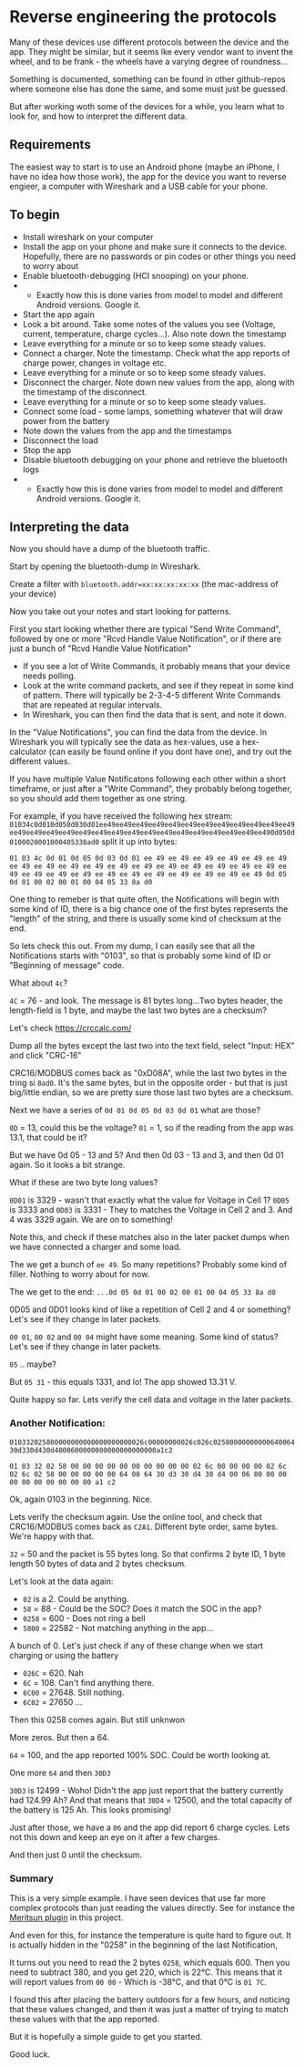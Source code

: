 # Reverse engineering the protocols

Many of these devices use different protocols between the device and the app.
They might be similar, but it seems lke every vendor want to invent the wheel, and to be frank - the wheels have a varying degree of roundness...

Something is documented, something can be found in other github-repos where someone else has done the same, and some must just be guessed.

But after working woth some of the devices for a while, you learn what to look for, and how to interpret the different data.

## Requirements
The easiest way to start is to use an Android phone (maybe an iPhone, I have no idea how those work), the app for the device you want to reverse engieer, a computer with Wireshark and a USB cable for your phone.

## To begin
* Install wireshark on your computer
* Install the app on your phone and make sure it connects to the device.  Hopefully, there are no passwords or pin codes or other things you need to worry about
* Enable bluetooth-debugging (HCI snooping) on your phone.  
* * Exactly how this is done varies from model to model and different Android versions.  Google it.
* Start the app again
* Look a bit around.  Take some notes of the values you see (Voltage, current, temperature, charge cycles...). Also note down the timestamp
* Leave everything for a minute or so to keep some steady values.
* Connect a charger. Note the timestamp.  Check what the app reports of charge power, changes in voltage etc.
* Leave everything for a minute or so to keep some steady values.
* Disconnect the charger. Note down new values from the app, along with the timestamp of the disconnect.
* Leave everything for a minute or so to keep some steady values.
* Connect some load - some lamps, something whatever that will draw power from the battery
* Note down the values from the app and the timestamps
* Disconnect the load
* Stop the app
* Disable bluetooth debugging on your phone and retrieve the bluetooth logs
* * Exactly how this is done varies from model to model and different Android versions.  Google it.


## Interpreting the data
Now you should have a dump of the bluetooth traffic.

Start by opening the bluetooth-dump in Wireshark.

Create a filter with `bluetooth.addr=xx:xx:xx:xx:xx` (the mac-address of your device)

Now you take out your notes and start looking for patterns.

First you start looking whether there are typical "Send Write Command", followed by one or more "Rcvd Handle Value Notification", or if there are just a bunch of "Rcvd Handle Value Notification"
- If you see a lot of Write Commands, it probably means that your device needs polling.
- Look at the write command packets, and see if they repeat in some kind of pattern.  There will typically be 2-3-4-5 different Write Commands that are repeated at regular intervals.
- In Wireshark, you can then find the data that is sent, and note it down.

In the "Value Notifications", you can find the data from the device.  In Wireshark you will typically see the data as hex-values, use a hex-calculator (can easily be found online if you dont have one), and try out the different values.

If you have multiple Value Notificatons following each other within a short timeframe, or just after a "Write Command", they probably belong together, so you should add them together as one string.

For example, if you have received the following hex stream: `01034c0d010d050d030d01ee49ee49ee49ee49ee49ee49ee49ee49ee49ee49ee49ee49ee49ee49ee49ee49ee49ee49ee49ee49ee49ee49ee49ee49ee49ee49ee49ee490d050d0100020001000405338ad0` split it up into bytes:

`01 03 4c 0d 01 0d 05 0d 03 0d 01 ee 49 ee 49 ee 49 ee 49 ee 49 ee 49 ee 49 ee 49 ee 49 ee 49 ee 49 ee 49 ee 49 ee 49 ee 49 ee 49 ee 49 ee 49 ee 49 ee 49 ee 49 ee 49 ee 49 ee 49 ee 49 ee 49 ee 49 ee 49 0d 05 0d 01 00 02 00 01 00 04 05 33 8a d0`

One thing to remeber is that quite often, the Notifications will begin with some kind of ID, there is a big chance one of the first bytes represents the "length" of the string, and there is usually some kind of checksum at the end.

So lets check this out.  From my dump, I can easily see that all the Notifications starts with "0103", so that is probably some kind of ID or "Beginning of message" code.

What about `4c`?

`4C` = 76 - and look. The message is 81 bytes long...Two bytes header, the length-field is 1 byte, and maybe the last two bytes are a checksum?

Let's check https://crccalc.com/

Dump all the bytes except the last two into the text field, select "Input: HEX" and click "CRC-16"

CRC16/MODBUS comes back as "0xD08A", while the last two bytes in the tring si `8ad0`. It's the same bytes, but in the opposite order - but that is just big/little endian, so we are pretty sure those last two bytes are a checksum.

Next we have a series of `0d 01 0d 05 0d 03 0d 01`  what are those?

`0D` = 13, could this be the voltage?
`01` =  1, so if the reading from the app was 13.1, that could be it?

But we have 0d 05 - 13 and 5? And then 0d 03 - 13 and 3, and then 0d 01 again.  So it looks a bit strange.

What if these are two byte long values?

`0D01` is 3329 - wasn't that exactly what the value for Voltage in Cell 1?
`0D05` is 3333 and `0D03` is 3331 - They to matches the Voltage in Cell 2 and 3. And 4 was 3329 again. We are on to something!

Note this, and check if these matches also in the later packet dumps when we have connected a charger and some load.

The we get a bunch of `ee 49`.  So many repetitions?  Probably some kind of filler. Nothing to worry about for now.

The we get to the end: `...0d 05 0d 01 00 02 00 01 00 04 05 33 8a d0`

0D05 and 0D01 looks kind of like a repetition of Cell 2 and 4 or something?  Let's see if they change in later packets.

`00 01`, `00 02` and `00 04` might have some meaning.  Some kind of status?  Let's see if they change in later packets.

`05` .. maybe?

But `05 31` - this equals 1331, and lo! The app showed 13.31 V.  

Quite happy so far. Lets verify the cell data and voltage in the later packets.

### Another Notification:

`010332025800000000000000000000026c00000000026c026c0258000000000064006430d330d430d4000600000000000000000000a1c2`


`01 03 32 02 58 00 00 00 00 00 00 00 00 00 00 02 6c 00 00 00 00 02 6c 02 6c 02 58 00 00 00 00 00 64 00 64 30 d3 30 d4 30 d4 00 06 00 00 00 00 00 00 00 00 00 00 a1 c2`

Ok, again 0103 in the beginning.  Nice.

Lets verify the checksum again.  Use the online tool, and check that CRC16/MODBUS comes back as `C2A1`.  Different byte order, same bytes.  We're happy with that.

`32` = 50 and the packet is 55 bytes long.  So that confirms 2 byte ID, 1 byte length 50 bytes of data and 2 bytes checksum.

Let's look at the data again:

* `02` is a 2. Could be anything.
* `58` = 88 - Could be the SOC? Does it match the SOC in the app?
* `0258` = 600 - Does not ring a bell
* `5800` = 22582 - Not matching anything in the app...

A bunch of 0.  Let's just check if any of these change when we start charging or using the battery

* `026C` = 620.  Nah
* `6C` = 108.  Can't find anything there.
* `6C00` = 27648.  Still nothing.
* `6C02` = 27650 ...

Then this 0258 comes again. But still unknwon

More zeros.  But then a 64.

`64` = 100, and the app reported 100% SOC.  Could be worth looking at.

One more `64` and then `30D3`

`30D3` is 12499 - Woho!  Didn't the app just report that the battery currently had 124.99 Ah?
And that means that `30D4` = 12500, and the total capacity of the battery is 125 Ah.  This looks promising!

Just after those, we have a `06` and the app did report 6 charge cycles.  Lets not this down and keep an eye on it after a few charges.

And then just 0 until the checksum.  

### Summary

This is a very simple example.  I have seen devices that use far more complex protocols than just reading the values directly.  See for instance the [Meritsun plugin](https://github.com/Olen/solar-monitor/blob/07d39817d3f345994e886ebea3bdb830234820d3/plugins/Meritsun/__init__.py#L25) in this project.

And even for this, for instance the temperature is quite hard to figure out.  It is actually hidden in the "0258" in the beginning of the last Notification,

It turns out you need to read the 2 bytes `0258`, which equals 600. Then you need to subtract 380, and you get 220, which is 22°C.  This means that it will report values from `00 00` - Which is -38°C, and that 0°C is `01 7C`.

I found this after placing the battery outdoors for a few hours, and noticing that these values changed, and then it was just a matter of trying to match these values with that the app reported.

But it is hopefully a simple guide to get you started.  

Good luck.


